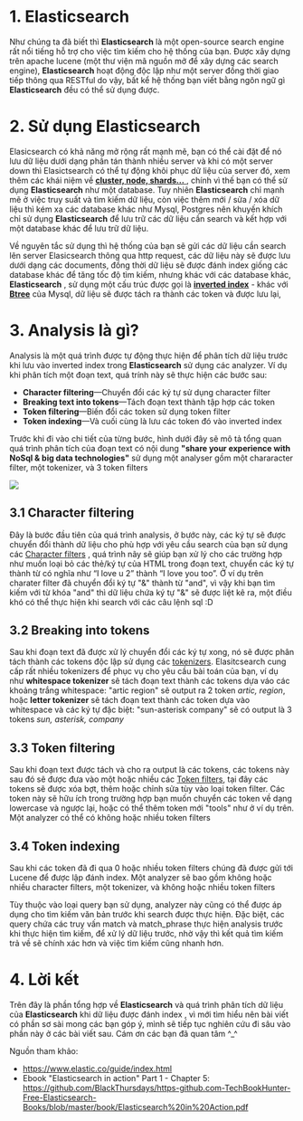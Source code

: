 # 1. Elasticsearch
Như chúng ta đã biết thì **Elasticsearch** là một open-source search engine rất nổi tiếng hỗ trợ cho việc tìm kiếm cho hệ thống của bạn. Được xây dựng trên apache lucene (một thư viện mã nguồn mở để xây dựng các search engine), **Elasticsearch** hoạt động độc lập như một server đồng thời giao tiếp thông qua RESTful do vậy, bất kể hệ thống bạn viết bằng ngôn ngữ gì **Elasticsearch** đều có thể sử dụng được. 
# 2. Sử dụng Elasticsearch
Elasicsearch có khả năng mở rộng rất mạnh mẽ, bạn có thể cài đặt để nó lưu dữ liệu dưới dạng phân tán thành nhiều server và khi có một server down thì Elasictsearch có thể tự động khôi phục dữ liệu của server đó, xem thêm  các khái niệm về [**cluster, node, shards...** ](https://www.elastic.co/guide/en/elasticsearch/reference/6.2/_basic_concepts.html), chính vì thế bạn có thể sử dụng **Elasticsearch** như một database. Tuy nhiên **Elasticsearch** chỉ mạnh mẽ ở việc truy suất và tìm kiếm dữ liệu, còn việc thêm mới / sửa / xóa dữ liệu thì kém xa các database khác như Mysql, Postgres nên khuyến khích chỉ sử dụng **Elasticsearch** để lưu trữ các dữ liệu cần search và kết hợp với một database khác để lưu trữ dữ liệu.

Về nguyên tắc sử dụng thì hệ thống của bạn sẽ gửi các dữ liệu cần search lên server Elasicsearch thông qua http request, các dữ liệu này sẽ được lưu dưới dạng các documents, đồng thời dữ liệu sẽ được đánh index giống các database khác để tăng tốc độ tìm kiếm, nhưng khác với các database khác, **Elasticsearch** , sử dụng một cấu trúc được gọi là [**inverted index**](https://viblo.asia/p/tim-hieu-ve-full-text-search-mPjxMerNG4YL#_inverted-index-2) - khác với [**Btree**](https://viblo.asia/p/mot-it-ve-b-tree-XL6lAPPrZek) của Mysql, dữ liệu sẽ được tách ra thành các token và được lưu lại, 

# 3. Analysis là gì?

Analysis là một quá trình được tự động thực hiện để phân tích dữ liệu trước khi lưu vào inverted index trong **Elasticsearch** sử dụng các analyzer. Ví dụ khi phân tích một đoạn text, quá trính này sẽ thực hiện các bước sau:

- **Character filtering**—Chuyển đổi các ký tự sử dụng character filter
- **Breaking text into tokens**—Tách đoạn text thành tập hợp các token
- **Token filtering**—Biến đổi các token sử dụng token filter
- **Token indexing**—Và cuối cùng là lưu các token đó vào inverted index

Trước khi đi vào chi tiết của từng bước, hình dưới đây sẽ mô tả tổng quan quá trình phân tích của  đoạn text có nội dung **"share your experience with
NoSql & big data technologies"** sử dụng một analyser gồm một chararacter filter, một tokenizer, và 3 token filters 

![](https://images.viblo.asia/49a68689-d839-42b6-9bea-d54169410c99.PNG)

## 3.1 Character filtering
Đây là bước đầu tiên của quá trình analysis, ở bước này, các ký tự sẽ được chuyển đổi thành dữ liệu cho phù hợp với yêu cầu search của bạn sử dụng các [Character filters](https://www.elastic.co/guide/en/elasticsearch/reference/current/analysis-charfilters.html) , quá trình nãy sẽ giúp bạn xử lý cho các trường hợp như muốn loại bỏ các thẻ/ký tự của HTML trong đoạn text, chuyển các ký tự thành từ có nghĩa như “I love u 2” thành “I love you too”. Ở ví dụ trên charater filter đã chuyển đổi ký tự "&" thành từ "and", vì vậy khi bạn tìm kiếm với từ khóa "and" thì dữ liệu chứa ký tự "&" sẽ được liệt kê ra, một điều khó có thể thực hiện khi search với các câu lệnh sql :D

## 3.2 Breaking into tokens
Sau khi đoạn text đã được xử lý chuyển đổi các ký tự xong, nó sẽ được phân tách thành các tokens độc lập sử dụng các [tokenizers](https://www.elastic.co/guide/en/elasticsearch/reference/current/analysis-tokenizers.html).
 Elasitcsearch cung cấp rất nhiều tokenizers để phục vụ cho yêu cầu bài toán của bạn, ví dụ như **whitespace tokenizer** sẽ tách đoạn text thành các tokens dựa váo các khoảng trắng whitespace: "artic region" sẽ output ra 2 token *artic, region*, hoặc **letter tokenizer** sẽ tách đoạn text thành các token dựa vào whitespace và các ký tự đặc biệt: "sun-asterisk company" sẽ có output là 3 tokens *sun, asterisk, company*
 
 ## 3.3 Token filtering
 
Sau khi đoạn text được tách và cho ra output là các tokens, các tokens này sau đó sẽ được đưa vào một hoặc nhiều các [Token filters](https://www.elastic.co/guide/en/elasticsearch/reference/current/analysis-tokenfilters.html), tại đây các tokens sẽ được xóa bợt, thêm hoặc chỉnh sửa tùy vào loại token filter. Các token này sẽ hữu ích trong trường hợp bạn muốn chuyển các token về dạng lowercase và ngược lại, hoặc có thể thêm token mới "tools" như ở ví dụ trên. Một analyzer có thể có không hoặc nhiều token filters

 ## 3.4 Token indexing
 
 Sau khi các token đã đi qua 0 hoặc nhiều token filters chúng đã được gửi tới Lucene để được lập đánh index. Một analyzer sẽ bao gồm không hoặc nhiều character filters, một tokenizer, và không hoặc nhiều token filters
 
 Tùy thuộc vào loại query bạn sử dụng, analyzer này cũng có thể được áp dụng cho
tìm kiếm văn bản trước khi search được thực hiện. Đặc biệt, các query
chứa các truy vấn match và match_phrase thực hiện analysis trước khi thực hiện tìm kiếm, để xử lý dữ liệu trước, nhờ vậy thì kết quả tìm kiếm trả về sẽ chính xác hơn và việc tìm kiếm cũng nhanh hơn.

 # 4. Lời kết
 
Trên đây là phần tổng hợp về **Elasticsearch** và quá trình phân tích dữ liệu của **Elasticsearch** khi dữ liệu được đánh index , vì mới tìm hiểu nên bài viết có phần sơ sài mong các bạn góp ý, mình sẽ tiếp tục nghiên cứu đi sâu vào phần này ở các bài viết sau. Cám ơn các bạn đã quan tâm ^_^

Nguồn tham khảo: 

- https://www.elastic.co/guide/index.html
- Ebook "Elasticsearch in action" Part 1 - Chapter 5: https://github.com/BlackThursdays/https-github.com-TechBookHunter-Free-Elasticsearch-Books/blob/master/book/Elasticsearch%20in%20Action.pdf